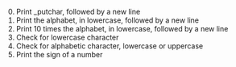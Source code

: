 0. Print _putchar, followed by a new line
1. Print the alphabet, in lowercase, followed by a new line
2. Print 10 times the alphabet, in lowercase, followed by a new line
3. Check for lowercase character
4. Check for alphabetic character, lowercase or uppercase
5. Print the sign of a number
